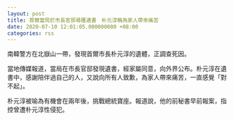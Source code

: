 ```yaml
---
layout: post
title: 首爾當局於市長官邸尋獲遺書　朴元淳稱為家人帶來痛苦
date: 2020-07-10 12:01:05.000000000 +08:00
categories: rss
---
```


南韓警方在北嶽山一帶，發現首爾市長朴元淳的遺體，正調查死因。

當地傳媒報道，當局在市長官邸發現遺書，經家屬同意，向外界公布。朴元淳在遺書中，感謝陪伴過自己的人，又說向所有人致歉，為家人帶來痛苦，一直感覺「對不起」。

朴元淳被喻為有機會在兩年後，挑戰總統寶座。報道說，他的前秘書早前報案，指控曾遭朴元淳性侵犯。
